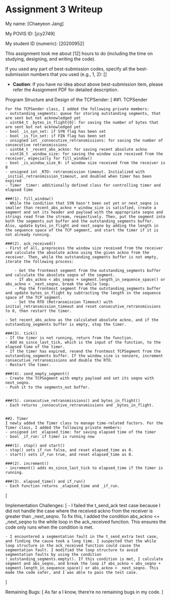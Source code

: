 Assignment 3 Writeup
=============

My name: [Chaeyeon Jang]

My POVIS ID: [jcy2749]

My student ID (numeric): [20200952]

This assignment took me about [12] hours to do (including the time on studying, designing, and writing the code).

If you used any part of best-submission codes, specify all the best-submission numbers that you used (e.g., 1, 2): []

- **Caution**: If you have no idea about above best-submission item, please refer the Assignment PDF for detailed description.

Program Structure and Design of the TCPSender:
[
    ##1. TCPSender

    For the TCPSender class, I added the following private members:
    - outstanding_segments: queue for storing outstanding segments, that are sent but not acknowledged yet
    - uint64_t _bytes_in_flight{0}: for saving the number of bytes that are sent but not acknowledged yet
    - bool _is_syn_set: if SYN flag has been set
    - bool _is_fin_set: if FIN flag has been set
    - unsigned int _consecutive_retransmissions: for saving the number of consecutive retransmissions
    - uint64_t _recent_abs_ackno: for saving recent absolute ackno 
    - uint16_t _window_size: for saving the window size received from the receiver, especially for fill_window()
    - bool _is_window_size_0: if window size received from the receiver is 0
    - unsigned int _RTO: retransmission timeout. Initialized with _initial_retransmission_timeout, and doubled when timer has been expired
    - Timer _timer: additionally defined class for controlling timer and elapsed time

    ###(1). fill_window()
    - While the condition that SYN hasn't been set yet or next_seqno is smaller than recent_abs_ackno + window_size is satisfied, create a segment and set its header and payload with the appropriate seqno and strings read from the stream, respectively. Then, put the segment into both the segments_out buffer and the outstanding_segments buffer. Also, update bytes_in_flight and next_seqno by adding the length in the sequence space of the TCP segment, and start the timer if it is not already running.

    ###(2). ack_received()
    - First of all, preprocess the window size received from the receiver and calculate the absolute ackno using the given ackno from the receiver. Then, while the outstanding_segments buffer is not empty, iterate the following process:

        - Get the frontmost segment from the outstanding_segments buffer and calculate the absolute seqno of the segment.
        - If abs_ackno < abs_seqno + segment.length_in_sequence_space() or abs_ackno > _next_seqno, break the while loop.
        - Pop the frontmost segment from the outstanding_segments buffer and update bytes_in_flight by subtracting the length in the sequence space of the TCP segment.
        - Set the RTO (Retransmission Timeout) with initial_retransmission_timeout and reset consecutive_retransmissions to 0, then restart the timer.

    - Set recent_abs_ackno as the calculated absolute ackno, and if the outstanding_segments buffer is empty, stop the timer.

    ###(3). tick()
    - If the timer is not running, return from the function.
    - Add ms_since_last_tick, which is the input of the function, to the elapsed time of the timer.
    - If the timer has expired, resend the frontmost TCPSegment from the outstanding_segments buffer. If the window_size is nonzero, increment consecutive_retransmissions and double the RTO.
    - Restart the timer.

    ###(4). send_empty_segment()
    - Create the TCPSegment with empty payload and set its seqno with next_seqno.
    - Push it to the segments_out buffer.


    ###(5). consecutive_retransmissions() and bytes_in_flight()
    - Each returns _consecutive_retransmissions and _bytes_in_flight.


    ##2. Timer
    I newly added the Timer class to manage time-related factors. For the Timer class, I added the following private members:
    - unsigned int _elapsed_time: for saving elapsed time of the timer
    - bool _if_run: if timer is running now

    ###(1). stop() and start()
    - stop() sets if_run false, and reset elapsed_time as 0.
    - start() sets if_run true, and reset elapsed_time as 0.

    ###(2). increment()
    - increment() adds ms_since_last_tick to elapsed_time if the timer is running. 

    ###(3). elapsed_time() and if_run()
    - Each function returns _elapsed_time and _if_run.


]

Implementation Challenges:
[
    - I failed the t_send_ack test case because I did not handle the case where the received ackno from the receiver is greater than _next_seqno. To fix this, I added the condition abs_ackno <= _next_seqno to the while loop in the ack_received function. This ensures the code only runs when the condition is met.

    - I encountered a segmentation fault in the t_send_extra test case, and finding the cause took a long time. I suspected that the while loop structure in the ack_received function could cause the segmentation fault. I modified the loop structure to avoid segmentation faults by using the condition !_outstanding_segments.empty(). If this condition is met, I calculate segment and abs_seqno, and break the loop if abs_ackno < abs_seqno + segment.length_in_sequence_space() or abs_ackno > _next_seqno. This made the code safer, and I was able to pass the test case.
]

Remaining Bugs:
[
    As far a I know, there’re no remaining bugs in my code.
]
